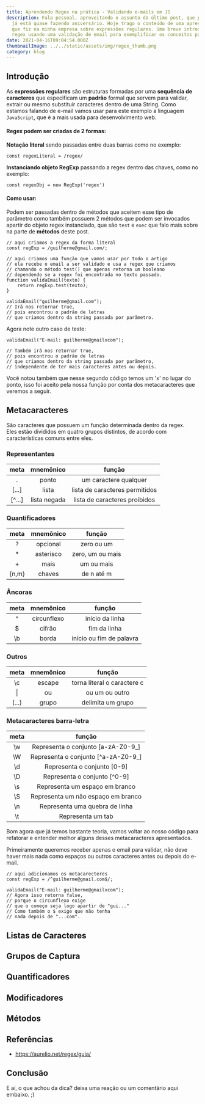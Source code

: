 ```yaml
---
title: Aprendendo Regex na prática - Validando e-mails em JS
description: Fala pessoal, aproveitando o assunto do último post, que por sinal
  já está quase fazendo aniversário. Hoje trago o conteúdo de uma apresentação
  que fiz na minha empresa sobre expressões regulares. Uma breve introdução as
  regex usando uma validação de email para exemplificar os conceitos passados.
date: 2021-04-16T09:04:54.000Z
thumbnailImage: ../../static/assets/img/regex_thumb.png
category: blog
---
```

## Introdução
As **expressões regulares** são estruturas formadas por uma **sequência de caracteres** que especificam um **padrão** formal que servem para validar, extrair ou mesmo substituir caracteres dentro de uma String.
Como estamos falando de e-mail vamos usar para este exemplo a linguagem `JavaScript`, que é a mais usada para desenvolvimento web.

#### Regex podem ser criadas de 2 formas:   
**Notação literal** sendo passadas entre duas barras como no exemplo:  

```JS
const regexLiteral = /regex/
```

**Instanciando objeto RegExp** passando a regex dentro das chaves, como no exemplo:

```JS
const regexObj = new RegExp('regex')
```

#### Como usar:
Podem ser passadas dentro de métodos que aceitem esse tipo de parâmetro como também possuem 2 métodos que podem ser invocados apartir do objeto regex instanciado, que são `test` e `exec` que falo mais sobre na parte de **métodos** deste post.  

```JS
// aqui criamos a regex da forma literal
const regExp = /guilherme@gmail.com/;

// aqui criamos uma função que vamos usar por todo o artigo
// ela recebe o email a ser validado e usa a regex que criamos
// chamando o método test() que apenas retorna um booleano 
// dependendo se a regex foi encontrada no texto passado.
function validaEmail(texto) {
    return regExp.test(texto);
}

validaEmail("guilherme@gmail.com");
// Irá nos retornar true,
// pois encontrou o padrão de letras
// que criamos dentro da string passada por parâmetro.
```

Agora note outro caso de teste:  
```JS
validaEmail("E-mail: guilherme@gmailxcom");

// Também irá nos retornar true,
// pois encontrou o padrão de letras
// que criamos dentro da string passada por parâmetro,
// independente de ter mais caracteres antes ou depois.
```

Você notou também que nesse segundo código temos um 'x' no lugar do ponto, isso foi aceito pela nossa função por conta dos metacaracteres que veremos a seguir.

## Metacaracteres
São caracteres que possuem um função determinada dentro da regex.  
Eles estão divididos em quatro grupos distintos, de acordo com características comuns entre eles.  

### Representantes
|meta|mnemônico|função|
|:---:|:---:|:---:|
|.|ponto|um caractere qualquer|
|[...]|lista|lista de caracteres permitidos|
|[\^...]|lista negada|lista de caracteres proibidos|  

### Quantificadores

|meta|mnemônico|função|
|:---:|:---:|:---:|
|?|opcional|zero ou um|
|\*|asterisco|zero, um ou mais|
|\+|mais|um ou mais|
|{n,m}|chaves|de n até m|  

### Âncoras

|meta|mnemônico|função|
|:---:|:---:|:---:|
|^|circunflexo|início da linha|
|$|cifrão|fim da linha|
|\b|borda|início ou fim de palavra|  

### Outros

|meta|mnemônico|função|
|:---:|:---:|:---:|
|\c|escape|torna literal o caractere c
|\||ou|ou um ou outro|
|(...)|grupo|delimita um grupo|  

### Metacaracteres barra-letra  
|meta|função|
|:---:|:---:|
|\w|Representa o conjunto [a-zA-Z0-9_]|
|\W|Representa o conjunto [\^a-zA-Z0-9_]|
|\d|Representa o conjunto [0-9]|
|\D|Representa o conjunto [\^0-9]|
|\s|Representa um espaço em branco|
|\S|Representa um não espaço em branco|
|\n|Representa uma quebra de linha|
|\t|Representa um tab|  


Bom agora que já temos bastante teoria, vamos voltar ao nosso código para refatorar e entender melhor alguns desses metacaracteres apresentados.  
  
Primeiramente queremos receber apenas o email para validar, não deve haver mais nada como espaços ou outros caracteres antes ou depois do e-mail.  

```JS
// aqui adicionamos os metacarecteres
const regExp = /^guilherme@gmail.com$/;

validaEmail("E-mail: guilherme@gmailxcom");
// Agora isso retorna false,
// porque o circunflexo exige
// que o começo seja logo apartir de "gui..."
// Como também o $ exige que não tenha
// nada depois de "...com".
```

## Listas de Caracteres
## Grupos de Captura
## Quantificadores
## Modificadores
## Métodos

## Referências
- https://aurelio.net/regex/guia/

## Conclusão
E aí, o que achou da dica? deixa uma reação ou um comentário aqui embaixo. ;)
